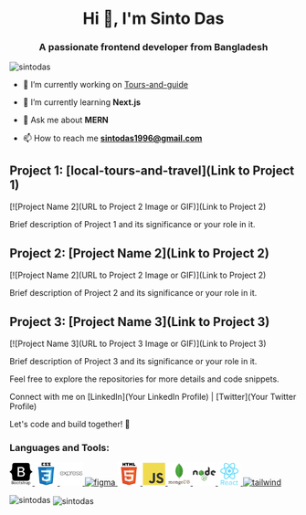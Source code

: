 <h1 align="center">Hi 👋, I'm Sinto Das</h1>
<h3 align="center">A passionate frontend developer from Bangladesh</h3>

<p align="left"> <img src="https://komarev.com/ghpvc/?username=sintodas&label=Profile%20views&color=0e75b6&style=flat" alt="sintodas" /> </p>

- 🔭 I’m currently working on [Tours-and-guide](https://local-tours-and-guide-3eeda.web.app/)

- 🌱 I’m currently learning **Next.js**

- 💬 Ask me about **MERN**

- 📫 How to reach me **sintodas1996@gmail.com**

## Project 1: [local-tours-and-travel](Link to Project 1)

[![Project Name 2](URL to Project 2 Image or GIF)](Link to Project 2)

Brief description of Project 1 and its significance or your role in it.

## Project 2: [Project Name 2](Link to Project 2)

[![Project Name 2](URL to Project 2 Image or GIF)](Link to Project 2)

Brief description of Project 2 and its significance or your role in it.

## Project 3: [Project Name 3](Link to Project 3)

[![Project Name 3](URL to Project 3 Image or GIF)](Link to Project 3)

Brief description of Project 3 and its significance or your role in it.

Feel free to explore the repositories for more details and code snippets.

Connect with me on [LinkedIn](Your LinkedIn Profile) | [Twitter](Your Twitter Profile)

Let's code and build together! 🚀


<h3 align="left">Languages and Tools:</h3>
<p align="left"> <a href="https://getbootstrap.com" target="_blank" rel="noreferrer"> <img src="https://raw.githubusercontent.com/devicons/devicon/master/icons/bootstrap/bootstrap-plain-wordmark.svg" alt="bootstrap" width="40" height="40"/> </a> <a href="https://www.w3schools.com/css/" target="_blank" rel="noreferrer"> <img src="https://raw.githubusercontent.com/devicons/devicon/master/icons/css3/css3-original-wordmark.svg" alt="css3" width="40" height="40"/> </a> <a href="https://expressjs.com" target="_blank" rel="noreferrer"> <img src="https://raw.githubusercontent.com/devicons/devicon/master/icons/express/express-original-wordmark.svg" alt="express" width="40" height="40"/> </a> <a href="https://www.figma.com/" target="_blank" rel="noreferrer"> <img src="https://www.vectorlogo.zone/logos/figma/figma-icon.svg" alt="figma" width="40" height="40"/> </a> <a href="https://www.w3.org/html/" target="_blank" rel="noreferrer"> <img src="https://raw.githubusercontent.com/devicons/devicon/master/icons/html5/html5-original-wordmark.svg" alt="html5" width="40" height="40"/> </a> <a href="https://developer.mozilla.org/en-US/docs/Web/JavaScript" target="_blank" rel="noreferrer"> <img src="https://raw.githubusercontent.com/devicons/devicon/master/icons/javascript/javascript-original.svg" alt="javascript" width="40" height="40"/> </a> <a href="https://www.mongodb.com/" target="_blank" rel="noreferrer"> <img src="https://raw.githubusercontent.com/devicons/devicon/master/icons/mongodb/mongodb-original-wordmark.svg" alt="mongodb" width="40" height="40"/> </a> <a href="https://nodejs.org" target="_blank" rel="noreferrer"> <img src="https://raw.githubusercontent.com/devicons/devicon/master/icons/nodejs/nodejs-original-wordmark.svg" alt="nodejs" width="40" height="40"/> </a> <a href="https://reactjs.org/" target="_blank" rel="noreferrer"> <img src="https://raw.githubusercontent.com/devicons/devicon/master/icons/react/react-original-wordmark.svg" alt="react" width="40" height="40"/> </a> <a href="https://tailwindcss.com/" target="_blank" rel="noreferrer"> <img src="https://www.vectorlogo.zone/logos/tailwindcss/tailwindcss-icon.svg" alt="tailwind" width="40" height="40"/> </a> </p>

<p><img align="left" src="https://github-readme-stats.vercel.app/api/top-langs?username=sintodas&show_icons=true&locale=en&layout=compact" alt="sintodas" /></p>

<p>&nbsp;<img align="center" src="https://github-readme-stats.vercel.app/api?username=sintodas&show_icons=true&locale=en" alt="sintodas" /></p>
